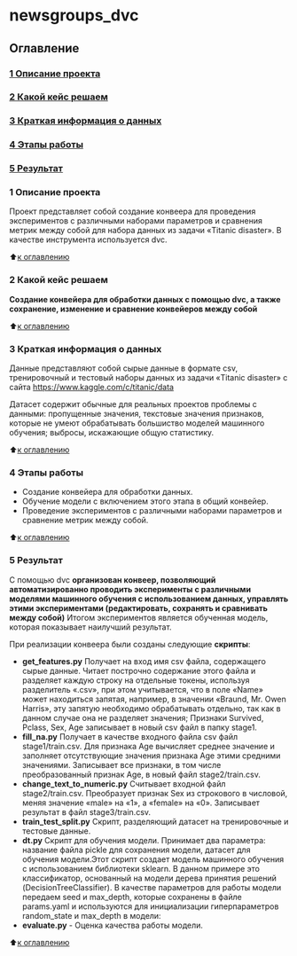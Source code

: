 # newsgroups_dvc

## Оглавление
### [1 Описание проекта](https://https://github.com/PismarovMikhail/newsgroups_dvc/edit/main/README.md)
### [2 Какой кейс решаем](https://https://github.com/PismarovMikhail/newsgroups_dvc/edit/main/README.md)
### [3 Краткая информация о данных](https://github.com/PismarovMikhail/newsgroups_dvc/edit/main/README.md)
### [4 Этапы работы](https://github.com/PismarovMikhail/newsgroups_dvc/edit/main/README.md)
### [5 Результат](https://github.com/PismarovMikhail/newsgroups_dvc/edit/main/README.md)

### 1 Описание проекта
Проект представляет собой создание конвеера для проведения экспериментов с различными наборами параметров и сравнения метрик между собой для набора данных из задачи «Titanic disaster». В качестве инструмента используется dvc.

:arrow_up:[к оглавлению](https://github.com/PismarovMikhail/newsgroups_dvc/tree/main/README.md#Оглавление)

### 2 Какой кейс решаем

**Cоздание конвейера для обработки данных с помощью dvc, а также сохранение, изменение и сравнение конвейеров между собой**

:arrow_up:[к оглавлению](https://github.com/PismarovMikhail/newsgroups_dvc/tree/main/README.md#Оглавление)

### 3 Краткая информация о данных

Данные представляют собой cырые данные в формате csv, тренировочный и тестовый наборы данных из задачи «Titanic disaster» с сайта https://www.kaggle.com/c/titanic/data

Датасет содержит обычные для реальных проектов проблемы с данными: пропущенные значения, текстовые значения признаков, которые не умеют обрабатывать большиство моделей машинного обучения;
выбросы, искажающие общую статистику.

:arrow_up:[к оглавлению](https://github.com/PismarovMikhail/newsgroups_dvc/tree/main/README.md#Оглавление)

### 4 Этапы работы

- Создание конвейера для обработки данных.
- Обучение модели с включением этого этапа в общий конвейер.
- Проведение экспериментов с различными наборами параметров и сравнение метрик между собой.

:arrow_up:[к оглавлению](https://github.com/PismarovMikhail/newsgroups_dvc/tree/main/README.md#Оглавление)

### 5 Результат

С помощью dvc **организован конвеер, позволяющий автоматизированно проводить эксперименты с различными моделями машинного обучения с использованием данных, управлять этими экспериментами (редактировать, сохранять и сравнивать между собой)** Итогом экспериментов является обученная модель, которая показывает наилучший результат.

При реализации конвеера были созданы следующие **скрипты**:
- **get_features.py** Получает на вход имя csv файла, содержащего сырые данные. Читает построчно содержание этого файла и разделяет каждую строку на отдельные токены, используя разделитель «.csv», при этом учитывается, что в поле «Name» может находиться запятая, например, в значении «Braund, Mr. Owen Harris», эту запятую необходимо обрабатывать отдельно, так как в данном случае она не разделяет значения;
Признаки Survived, Pclass, Sex, Age записывает в новый csv файл в папку stage1.
- **fill_na.py** Получает в качестве входного файла csv файл stage1/train.csv. Для признака Age вычисляет среднее значение и заполняет отсутствующие значения признака Age этими средними значениями. Записывает все признаки, в том числе преобразованный признак Age, в новый файл stage2/train.csv.
- **change_text_to_numeric.py** Считывает входной файл stage2/train.csv. Преобразует признак Sex из строкового в числовой, меняя значение «male» на «1», а «female» на «0». Записывает результат в файл stage3/train.csv.
- **train_test_split.py** Скрипт, разделяющий датасет на тренировочные и тестовые данные.
- **dt.py** Скрипт для обучения модели. Принимает два параметра: название файла pickle для сохранения модели, датасет для обучения модели.Этот скрипт создает модель машинного обучения с использованием библиотеки sklearn. В данном примере это классификатор, основанный на модели дерева принятия решений (DecisionTreeClassifier). В качестве параметров для работы модели передаем seed и max_depth, которые сохранены в файле params.yaml и используются для инициализации гиперпараметров random_state и max_depth в модели:
- **evaluate.py** - Оценка качества работы модели.

:arrow_up:[к оглавлению](https://github.com/PismarovMikhail/newsgroups_dvc/tree/main/README.md#Оглавление)
